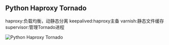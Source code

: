 Python Haproxy Tornado
------------------------------------------------------------------------------------------

haproxy:负载均衡，动静态分离
keepalived:haproxy主备
varnish:静态文件缓存
supervisor:管理Tornado进程

![Python Haproxy Tornado](https://raw.githubusercontent.com/neo-hu/haproxy_tornado/master/gh.jpg)
